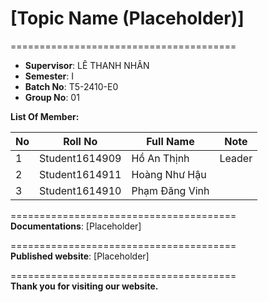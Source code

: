 # **[Topic Name (Placeholder)]**

=======================================

- **Supervisor**: LÊ THANH NHÂN
- **Semester**: I
- **Batch No**: T5-2410-E0
- **Group No**: 01

**List Of Member:**

| No  | Roll No        | Full Name      | Note |
| --- | -------------- | -------------- |------|
| 1   | Student1614909 | Hồ An Thịnh    |Leader|
| 2   | Student1614911 | Hoàng Như Hậu  |      |
| 3   | Student1614910 | Phạm Đăng Vinh |      |

=======================================  
**Documentations**: [Placeholder]

=======================================  
**Published website**: [Placeholder]

=======================================  
**Thank you for visiting our website.**
